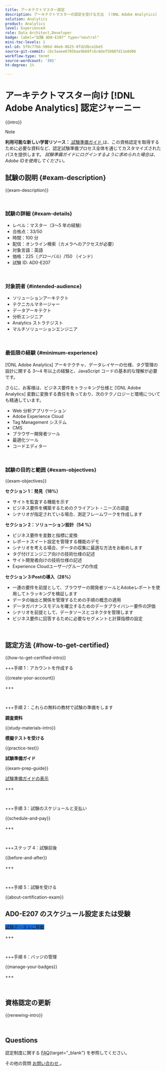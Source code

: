 ```yaml
---
title: アーキテクトマスター認定
description: アーキテクトマスターの認定を受ける方法  [!DNL Adobe Analytics]  説明します。
solution: Analytics
product: Analytics
level: Experienced
role: Data Architect,Developer
badge: label="試験 AD0-E207" type="neutral"
mini-toc-levels: 1
exl-id: 5f9c77bb-506d-46eb-8625-8fd2dbce1be5
source-git-commit: cbc3aaee6705bae9b60fc6c8def5088fd11e8d06
workflow-type: tm+mt
source-wordcount: '391'
ht-degree: 1%

---
```


# アーキテクトマスター向け [!DNL Adobe Analytics] 認定ジャーニー

{{intro}}

>[!NOTE]
>
>**利用可能な新しい学習リソース：**[ 試験準備ガイド ](https://app.rockinfo.com/courses/223) は、この資格認定を取得するために必要な資料など、認定試験準備プロセス全体を通じてカスタマイズされたパスを提供します。 _試験準備ガイドにログインするように求められた場合は、Adobe IDを使用してください。_

## 試験の説明 {#exam-description}

{{exam-description}}

<br>

### 試験の詳細 {#exam-details}

* レベル：マスター（3～5 年の経験）
* 合格点：33/50
* 時間：100 分
* 配信：オンライン検索（カメラへのアクセスが必要）
* 対象言語：英語
* 価格：$225 （グローバル）/$150 （インド）
* 試験 ID: AD0-E207

<br>

### 対象読者 {#intended-audience}

* ソリューションアーキテクト
* テクニカルマネージャー
* データアーキテクト
* 分析エンジニア
* Analytics ストラテジスト
* マルチソリューションエンジニア

<br>

### 最低限の経験 {#minimum-experience}

[!DNL Adobe Analytics] アーキテクチャ、データレイヤーの仕様、タグ管理の設計に関する 3～4 年以上の経験と、JavaScript コードの基本的な理解が必要です。

さらに、お客様は、ビジネス要件をトラッキング仕様と [!DNL Adobe Analytics] 変数に変換する責任を負っており、次のテクノロジーと環境についても精通しています。

* Web 分析アプリケーション
* Adobe Experience Cloud
* Tag Management システム
* CMS
* ブラウザー開発者ツール
* 最適化ツール
* コードエディター

<br>

### 試験の目的と範囲 {#exam-objectives}

{{exam-objectives}}

**セクション 1：発見（18%）**

* サイトを監査する機能を示す
* ビジネス要件を構築するためのクライアント・ニーズの調査
* シナリオが指定されている場合、測定フレームワークを作成します

**セクション 2：ソリューション設計（54 %）**

* ビジネス要件を変数と指標に変換
* レポートスイート設定を管理する機能のデモ
* シナリオを考える場合、データの収集に最適な方法をお勧めします
* タグ付けエンジニア向けの技術仕様の記述
* サイト開発者向けの技術仕様の記述
* Experience Cloudユーザー/グループの作成

**セクション 3:Postの導入（28%）**

* 一連の要件を前提として、ブラウザーの開発者ツールとAdobeレポートを使用してトラッキングを検証します
* データの抽出と関係を管理するための手順の概念の適用
* データガバナンスモデルを確立するためのデータプライバシー要件の評価
* シナリオを前提として、データソースとコネクタを管理します
* ビジネス要件に回答するために必要なセグメントと計算指標の設定

<br>

## 認定方法 {#how-to-get-certified}

{{how-to-get-certified-intro}}

+++手順 1：アカウントを作成する

{{create-your-account}}

+++

<br>

+++手順 2：これらの無料の教材で試験の準備をします

**調査資料**

{{study-materials-intro}}

**模擬テストを受ける**

{{practice-test}}

**試験準備ガイド**

{{exam-prep-guide}}

[ 試験準備ガイドの表示 ](https://app.rockinfo.com/courses/223)

+++

<br>

+++手順 3：試験のスケジュールと支払い

{{schedule-and-pay}}

+++

<br>

+++ステップ 4：試験前後

{{before-and-after}}

+++

<br>

+++手順 5：試験を受ける

{{about-certification-exam}}

## AD0-E207 のスケジュール設定または受験

<a href="https://www.certmetrics.com/adobe/candidate/examity_sso.aspx?eid=AD0-E207" target="_blank" class="spectrum-Button spectrum-Button--fill spectrum-Button--accent spectrum-Button--sizeM is-margin-bottom-big-big at-element-click-tracking" style="background-color:#1473E6">

<span class="spectrum-Button-label has-no-wrap">
   試験ポータルに移動
</span>
</a>

+++

<br>

+++手順 6：バッジの管理

{{manage-your-badges}}

+++

<br>

## 資格認定の更新

{{renewing-intro}}

<br>

## Questions

認定制度に関する [FAQ](https://experienceleague.adobe.com/docs/certification/certification/faq.html){target="_blank"} を参照してください。

その他の質問 [ お問い合わせ ](mailto:certif@adobe.com)。

